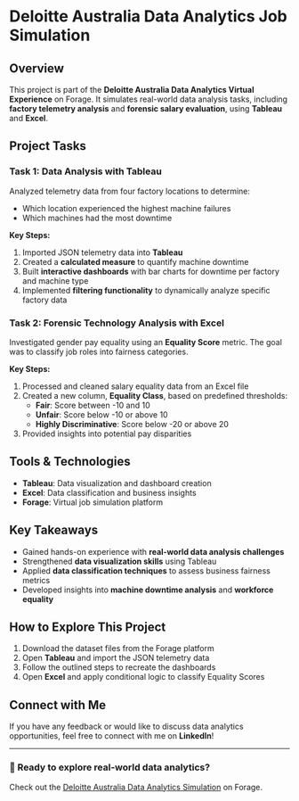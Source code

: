 # Deloitte Australia Data Analytics Job Simulation

## Overview  
This project is part of the **Deloitte Australia Data Analytics Virtual Experience** on Forage. It simulates real-world data analysis tasks, including **factory telemetry analysis** and **forensic salary evaluation**, using **Tableau** and **Excel**.

## Project Tasks  

### Task 1: Data Analysis with Tableau  
Analyzed telemetry data from four factory locations to determine:  
- Which location experienced the highest machine failures  
- Which machines had the most downtime  

**Key Steps:**  
1. Imported JSON telemetry data into **Tableau**  
2. Created a **calculated measure** to quantify machine downtime  
3. Built **interactive dashboards** with bar charts for downtime per factory and machine type  
4. Implemented **filtering functionality** to dynamically analyze specific factory data  

### Task 2: Forensic Technology Analysis with Excel  
Investigated gender pay equality using an **Equality Score** metric. The goal was to classify job roles into fairness categories.  

**Key Steps:**  
1. Processed and cleaned salary equality data from an Excel file  
2. Created a new column, **Equality Class**, based on predefined thresholds:  
   - **Fair**: Score between -10 and 10  
   - **Unfair**: Score below -10 or above 10  
   - **Highly Discriminative**: Score below -20 or above 20  
3. Provided insights into potential pay disparities  

## Tools & Technologies  
- **Tableau**: Data visualization and dashboard creation  
- **Excel**: Data classification and business insights  
- **Forage**: Virtual job simulation platform  

## Key Takeaways  
- Gained hands-on experience with **real-world data analysis challenges**  
- Strengthened **data visualization skills** using Tableau  
- Applied **data classification techniques** to assess business fairness metrics  
- Developed insights into **machine downtime analysis** and **workforce equality**    

## How to Explore This Project  
1. Download the dataset files from the Forage platform  
2. Open **Tableau** and import the JSON telemetry data  
3. Follow the outlined steps to recreate the dashboards  
4. Open **Excel** and apply conditional logic to classify Equality Scores  

## Connect with Me  
If you have any feedback or would like to discuss data analytics opportunities, feel free to connect with me on **LinkedIn**!  

---

### 🚀 Ready to explore real-world data analytics?  
Check out the [Deloitte Australia Data Analytics Simulation](https://www.theforage.com/) on Forage.
